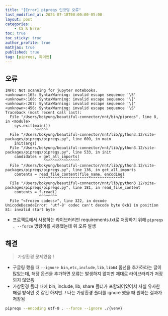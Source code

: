 ```yaml
---
title: "[Error] pipreqs 인코딩 오류"
last_modified_at: 2024-07-18T08:00:00-05:00
layout: post
categories:
    - CS & Error
toc: true
toc_sticky: true
author_profile: true
mathjax: true
published: true
tag: [pipreqs, 파이썬]
---
```


## 오류

```log
INFO: Not scanning for jupyter notebooks.
<unknown>:165: SyntaxWarning: invalid escape sequence '\S'
<unknown>:166: SyntaxWarning: invalid escape sequence '\['
<unknown>:207: SyntaxWarning: invalid escape sequence '\['
<unknown>:456: SyntaxWarning: invalid escape sequence '\S'
Traceback (most recent call last):
  File "/Users/bokyung/beautiful-connector/nnt/bin/pipreqs", line 8, in <module>
    sys.exit(main())
             ^^^^^^
  File "/Users/bokyung/beautiful-connector/nnt/lib/python3.12/site-packages/pipreqs/pipreqs.py", line 609, in main
    init(args)
  File "/Users/bokyung/beautiful-connector/nnt/lib/python3.12/site-packages/pipreqs/pipreqs.py", line 533, in init
    candidates = get_all_imports(
                 ^^^^^^^^^^^^^^^^
  File "/Users/bokyung/beautiful-connector/nnt/lib/python3.12/site-packages/pipreqs/pipreqs.py", line 136, in get_all_imports
    contents = read_file_content(file_name, encoding)
               ^^^^^^^^^^^^^^^^^^^^^^^^^^^^^^^^^^^^^^
  File "/Users/bokyung/beautiful-connector/nnt/lib/python3.12/site-packages/pipreqs/pipreqs.py", line 181, in read_file_content
    contents = f.read()
               ^^^^^^^^
  File "<frozen codecs>", line 322, in decode
UnicodeDecodeError: 'utf-8' codec can't decode byte 0xb1 in position 81: invalid start byte
```

- 프로젝트에서 사용하는 라이브러리만 requirements.txt로 저장하기 위해 `pipreqs . --force` 명령어를 사용했는데 위 오류 발생

## 해결

> 가상환경 문제였음 !

- 구글링 했을 때 `--ignore bin,etc,include,lib,lib64` 옵션을 추가하라는 글이 많았는데, 해당 옵션을 추가하면 오류는 발생하지 않지만 제대로 라이브러리가 저장되지 않았음
- 가상환경 폴더 내에 bin, include, lib, share 폴더가 포함되어있어서 사실 유사한 해결 방식인 것 같긴 하지만..! 나는 가상환경 폴더를 ignore 했을 때 원하는 결과가 저장됨

```bash
pipreqs --encoding utf-8 . --force --ignore ./{venv}
```